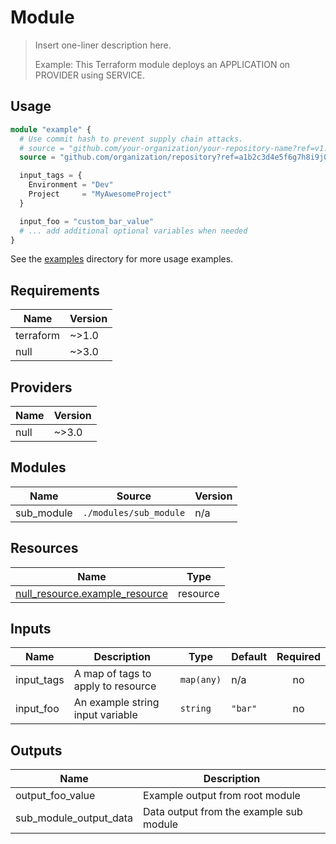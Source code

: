# Module

> Insert one-liner description here.
> 
> Example: This Terraform module deploys an APPLICATION on PROVIDER using SERVICE.

## Usage

```terraform
module "example" {
  # Use commit hash to prevent supply chain attacks.
  # source = "github.com/your-organization/your-repository-name?ref=v1.0.0
  source = "github.com/organization/repository?ref=a1b2c3d4e5f6g7h8i9j0k1l2m3n4o5p6q7r8s9t0"

  input_tags = {
    Environment = "Dev"
    Project     = "MyAwesomeProject"
  }

  input_foo = "custom_bar_value"
  # ... add additional optional variables when needed
}
```

See the [examples](./examples) directory for more usage examples. 

## Requirements

| Name | Version |
|------|---------|
| terraform | ~>1.0 |
| null | ~>3.0 |

## Providers

| Name | Version |
|------|---------|
| null | ~>3.0 |

## Modules

| Name | Source | Version |
|------|---------|--|
| sub_module | `./modules/sub_module` | n/a |

## Resources

| Name | Type |
|------|---------|
| [null_resource.example_resource](https://registry.terraform.io/providers/hashicorp/null/latest/docs/resources/resource) | resource |

## Inputs

| Name | Description | Type | Default | Required |
|------|-------------|------|---------|:--------:|
| input_tags | A map of tags to apply to resource | `map(any)` | n/a | no |
| input_foo | An example string input variable | `string` | `"bar"` | no |

## Outputs

| Name | Description |
|------|-------------|
| output_foo_value | Example output from root module |
| sub_module_output_data | Data output from the example sub module |